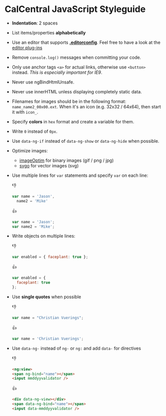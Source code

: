 # CalCentral JavaScript Styleguide

* **Indentation**: 2 spaces
* List items/properties **alphabetically**
* Use an editor that supports **[.editorconfig](http://editorconfig.org/#overview)**. Feel free to have a look at the [editor plug-ins](http://editorconfig.org/#download)
* Remove `console.log()` messages when committing your code.
* Only use anchor tags `<a>` for actual links, otherwise use `<button>` instead. _This is especially important for IE9_.
* Never use ngBindHtmlUnsafe.
* Never use innerHTML unless displaying completely static data.
* Filenames for images should be in the following format: `name_name2_00x00.ext`. When it's an icon (e.g. 32x32 / 64x64), then start it with `icon_`.
* Specify **colors** in `hex` format and create a variable for them.
* Write `0` instead of `0px`.
* Use `data-ng-if` instead of `data-ng-show` or `data-ng-hide` when possible.
* Optimize images:
  * [imageOptim](http://imageoptim.com/) for binary images (gif / png / jpg)
  * [svgo](https://github.com/svg/svgo/) for vector images (svg)
* Use multiple lines for `var` statements and specify `var` on each line:

    :-1:
    ```javascript
    var name = 'Jason',
      name2 = 'Mike'
    ```

    :+1:
    ```javascript
    var name = 'Jason';
    var name2 = 'Mike';
    ```

* Write objects on multiple lines:

    :-1:
    ```javascript
    var enabled = { faceplant: true };
    ```

    :+1:
    ```javascript
    var enabled = {
      faceplant: true
    };
    ```

* Use **single quotes** when possible

    :-1:
    ```javascript
    var name = "Christian Vuerings";
    ```

    :+1:
    ```javascript
    var name = 'Christian Vuerings';
    ```

* Use `data-ng-` instead of `ng-` or `ng:` and add `data-` for directives

    :-1:
    ```html
    <ng:view>
    <span ng-bind="name"></span>
    <input mmddyyvalidator />
    ```

    :+1:
    ```html
    <div data-ng-view></div>
    <span data-ng-bind="name"></span>
    <input data-mmddyyvalidator />
    ```
